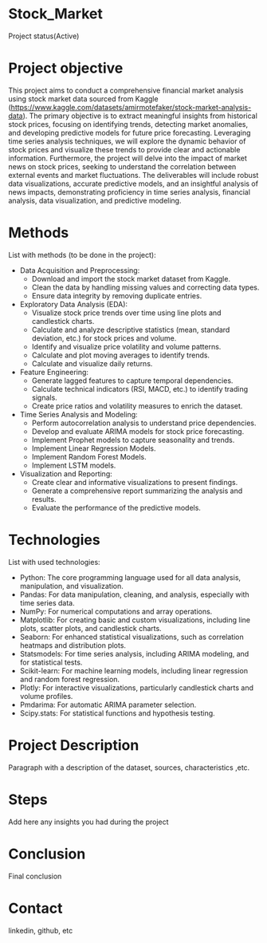# Stock_Market
  Project status(Active)

# Project objective
  This project aims to conduct a comprehensive financial market analysis using stock market data sourced from Kaggle (https://www.kaggle.com/datasets/amirmotefaker/stock-market-analysis-data). The primary objective is to extract meaningful insights from historical stock prices, focusing on identifying trends, detecting market anomalies, and developing predictive models for future price forecasting. Leveraging time series analysis techniques, we will explore the dynamic behavior of stock prices and visualize these trends to provide clear and actionable information. Furthermore, the project will delve into the impact of market news on stock prices, seeking to understand the correlation between external events and market fluctuations. The deliverables will include robust data visualizations, accurate predictive models, and an insightful analysis of news impacts, demonstrating proficiency in time series analysis, financial analysis, data visualization, and predictive modeling.

# Methods
  List with methods (to be done in the project):
  - Data Acquisition and Preprocessing:
    - Download and import the stock market dataset from Kaggle.
    - Clean the data by handling missing values and correcting data types.
    - Ensure data integrity by removing duplicate entries.
  - Exploratory Data Analysis (EDA):
    - Visualize stock price trends over time using line plots and candlestick charts.
    - Calculate and analyze descriptive statistics (mean, standard deviation, etc.) for stock prices and volume.
    - Identify and visualize price volatility and volume patterns.
    - Calculate and plot moving averages to identify trends.
    - Calculate and visualize daily returns.
  - Feature Engineering:
    - Generate lagged features to capture temporal dependencies.
    - Calculate technical indicators (RSI, MACD, etc.) to identify trading signals.
    - Create price ratios and volatility measures to enrich the dataset.
  - Time Series Analysis and Modeling:
    - Perform autocorrelation analysis to understand price dependencies.
    - Develop and evaluate ARIMA models for stock price forecasting.
    - Implement Prophet models to capture seasonality and trends.
    - Implement Linear Regression Models.
    - Implement Random Forest Models.
    - Implement LSTM models.
  - Visualization and Reporting:
    - Create clear and informative visualizations to present findings.
    - Generate a comprehensive report summarizing the analysis and results.
    - Evaluate the performance of the predictive models.

# Technologies 
  List with used technologies:
  - Python: The core programming language used for all data analysis, manipulation, and visualization.
  - Pandas: For data manipulation, cleaning, and analysis, especially with time series data.
  - NumPy: For numerical computations and array operations.
  - Matplotlib: For creating basic and custom visualizations, including line plots, scatter plots, and candlestick charts.
  - Seaborn: For enhanced statistical visualizations, such as correlation heatmaps and distribution plots.
  - Statsmodels: For time series analysis, including ARIMA modeling, and for statistical tests.
  - Scikit-learn: For machine learning models, including linear regression and random forest regression.
  - Plotly: For interactive visualizations, particularly candlestick charts and volume profiles.
  - Pmdarima: For automatic ARIMA parameter selection.
  - Scipy.stats: For statistical functions and hypothesis testing.

# Project Description
  Paragraph with a description of the dataset, sources, characteristics ,etc.
  
# Steps
  Add here any insights you had during the project

# Conclusion
  Final conclusion
  
# Contact
  linkedin, github, etc 